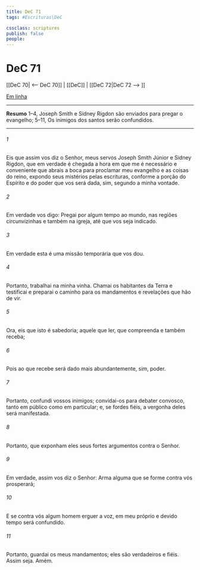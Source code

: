 ```yaml
---
title: DeC 71
tags: #Escrituras\DeC

cssclass: scriptures
publish: false
people:
---
```


# DeC 71
[[DeC 70| <-- DeC 70]] | [[DeC]] | [[DeC 72|DeC 72 --> ]]

[Em linha](https://churchofjesuschrist.org/study/scriptures/dc-testament/dc/71?lang=por)

---
__Resumo__
1–4, Joseph Smith e Sidney Rigdon são enviados para pregar o evangelho; 5–11, Os inimigos dos santos serão confundidos.

---
###### 1 
Eis que assim vos diz o Senhor, meus servos Joseph Smith Júnior e Sidney Rigdon, que em verdade é chegada a hora em que me é necessário e conveniente que abrais a boca para proclamar meu evangelho e as coisas do reino, expondo seus mistérios pelas escrituras, conforme a porção do Espírito e do poder que vos será dada, sim, segundo a minha vontade.

###### 2 
Em verdade vos digo: Pregai por algum tempo ao mundo, nas regiões circunvizinhas e também na igreja, até que vos seja indicado.

###### 3 
Em verdade esta é uma missão temporária que vos dou.

###### 4 
Portanto, trabalhai na minha vinha. Chamai os habitantes da Terra e testificai e preparai o caminho para os mandamentos e revelações que hão de vir.

###### 5 
Ora, eis que isto é sabedoria; aquele que ler, que compreenda e também receba;

###### 6 
Pois ao que recebe será dado mais abundantemente, sim, poder.

###### 7 
Portanto, confundi vossos inimigos; convidai-os para debater convosco, tanto em público como em particular; e, se fordes fiéis, a vergonha deles será manifestada.

###### 8 
Portanto, que exponham eles seus fortes argumentos contra o Senhor.

###### 9 
Em verdade, assim vos diz o Senhor: Arma alguma que se forme contra vós prosperará;

###### 10 
E se contra vós algum homem erguer a voz, em meu próprio e devido tempo será confundido.

###### 11 
Portanto, guardai os meus mandamentos; eles são verdadeiros e fiéis. Assim seja. Amém.

